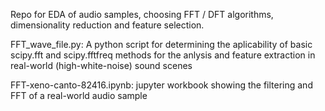 
Repo for EDA of audio samples, choosing FFT / DFT algorithms, dimensionality reduction and feature selection.

FFT_wave_file.py: A python script for determining the aplicability of basic 
scipy.fft and scipy.fftfreq methods for the anlysis and feature extraction in 
real-world (high-white-noise) sound scenes

FFT-xeno-canto-82416.ipynb: jupyter workbook showing the filtering and FFT of a
real-world audio sample
